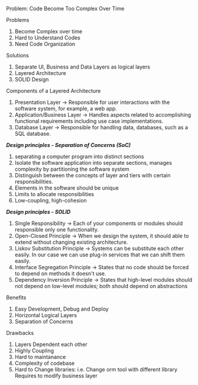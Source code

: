 Problem: Code Become Too Complex Over Time

Problems
1. Become Complex over time
2. Hard to Understand Codes
3. Need Code Organization

Solutions
1. Separate UI, Business and Data Layers as logical layers
3. Layered Architecture
4. SOLID Design


Components of a Layered Architecture
1. Presentation Layer
-> Responsible for user interactions with the software system, for example, a web app.
2. Application/Business Layer
-> Handles aspects related to accomplishing functional requirements including use case implementations.
3. Database Layer
-> Responsible for handling data, databases, such as a SQL database.


***Design principles - Separation of Concerns (SoC)***
1. separating a computer program into distinct sections
2. Isolate the software application into separate sections, manages complexity by partitioning the software system
3. Distinguish between the concepts of layer and tiers with certain responsibilities.
4. Elements in the software should be unique
5. Limits to allocate responsibilities
6. Low-coupling, high-cohesion

***Design principles - SOLID***
1. Single Responsibility
-> Each of your components or modules should responsible only one functionality.
2. Open-Closed Principle
-> When we design the system, it should able to extend without changing existing architecture.
3. Liskov Substitution Principle
-> Systems can be substitute each other easily. In our case we can use plug-in services that we can shift them easily.
4. Interface Segregation Principle
-> States that no code should be forced to depend on methods it doesn't use.
5. Dependency Inversion Principle
-> States that high-level modules should not depend on low-level modules; both should depend on abstractions 






Benefits
1. Easy Development, Debug and Deploy
2. Horizontal Logical Layers
3. Separation of Concerns

Drawbacks
1. Layers Dependent each other
2. Highly Coupling
3. Hard to maintanance
4. Complexity of codebase
5. Hard to Change libraries:  i.e. Change orm tool with different library Requires to modify business layer